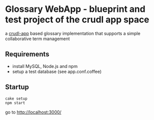 # Glossary WebApp - blueprint and test project of the crudl app space

a [crudl-app](http://github.com/dgf/crudl-app) based glossary implementation
that supports a simple collaborative term management

## Requirements

 * install MySQL, Node.js and npm
 * setup a test database (see app.conf.coffee)

## Startup

    cake setup
    npm start

go to [http://localhost:3000/](http://localhost:3000/)
